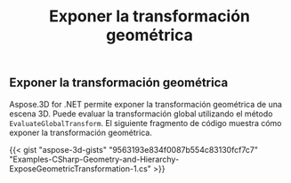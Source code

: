 ﻿---
title: Exponer la transformación geométrica
type: docs
weight: 80
url: /es/net/expose-geometric-transformation/
description: Aspose.3D for .NET permite exponer la transformación geométrica de una escena 3D. Puede evaluar la transformación global mediante el método EvaluateGlobalTransform.
---
## **Exponer la transformación geométrica**
Aspose.3D for .NET permite exponer la transformación geométrica de una escena 3D. Puede evaluar la transformación global utilizando el método `EvaluateGlobalTransform`. El siguiente fragmento de código muestra cómo exponer la transformación geométrica.

{{< gist "aspose-3d-gists" "9563193e834f0087b554c83130fcf7c7" "Examples-CSharp-Geometry-and-Hierarchy-ExposeGeometricTransformation-1.cs" >}}

